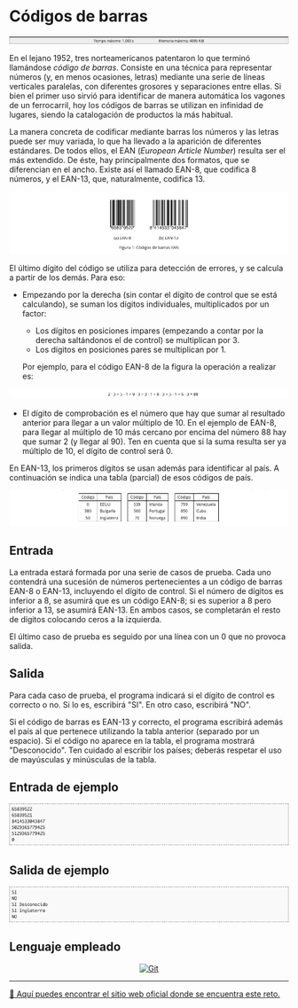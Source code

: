 # Códigos de barras

![Tiempo y memoria a consumir máximos](images/tiempoMemoria.png)

En el lejano 1952, tres norteamericanos patentaron lo que terminó llamándose *código de barras*. Consiste en una técnica para representar números (y, en menos ocasiones, letras) mediante una serie de líneas verticales paralelas, con diferentes grosores y separaciones entre ellas. Si bien el primer uso sirvió para identificar de manera automática los vagones de un ferrocarril, hoy los códigos de barras se utilizan en infinidad de lugares, siendo la catalogación de productos la más habitual.

La manera concreta de codificar mediante barras los números y las letras puede ser muy variada, lo que ha llevado a la aparición de diferentes estándares. De todos ellos, el EAN (*European Article Number*) resulta ser el más extendido. De éste, hay principalmente dos formatos, que se diferencian en el ancho. Existe así el llamado EAN-8, que codifica 8 números, y el EAN-13, que, naturalmente, codifica 13.

![Códigos de barras EAN](images/figura.png)

El último dígito del código se utiliza para detección de errores, y se calcula a partir de los demás. Para eso:

* Empezando por la derecha (sin contar el dígito de control que se está calculando), se suman los dígitos individuales, multiplicados por un factor:
	* Los dígitos en posiciones impares (empezando a contar por la derecha saltándonos el de control) se multiplican por 3.
	* Los dígitos en posiciones pares se multiplican por 1.

	Por ejemplo, para el código EAN-8 de la figura la operación a realizar es:
	
![Ejemplo operación](images/ejemplo.png)

* El dígito de comprobación es el número que hay que sumar al resultado anterior para llegar a un valor múltiplo de 10. En el ejemplo de EAN-8, para llegar al múltiplo de 10 más cercano por encima del número 88 hay que sumar 2 (y llegar al 90). Ten en cuenta que si la suma resulta ser ya múltiplo de 10, el dígito de control será 0.

En EAN-13, los primeros dígitos se usan además para identificar al país. A continuación se indica una tabla (parcial) de esos códigos de país.

![Identificador de países en los códigos de barras EAN](images/tabla.png)

## Entrada

La entrada estará formada por una serie de casos de prueba. Cada uno contendrá una sucesión de números pertenecientes a un código de barras EAN-8 o EAN-13, incluyendo el dígito de control. Si el número de dígitos es inferior a 8, se asumirá que es un código EAN-8; si es superior a 8 pero inferior a 13, se asumirá EAN-13. En ambos casos, se completarán el resto de dígitos colocando ceros a la izquierda.

El último caso de prueba es seguido por una línea con un 0 que no provoca salida.

## Salida

Para cada caso de prueba, el programa indicará si el dígito de control es correcto o no. Si lo es, escribirá "SI". En otro caso, escribirá "NO".

Si el código de barras es EAN-13 y correcto, el programa escribirá además el país al que pertenece utilizando la tabla anterior (separado por un espacio). Si el código no aparece en la tabla, el programa mostrará "Desconocido". Ten cuidado al escribir los países; deberás respetar el uso de mayúsculas y minúsculas de la tabla.

## Entrada de ejemplo

![Entrada del programa](images/entrada.png)

## Salida de ejemplo

![Salida del programa](images/salida.png)

## Lenguaje empleado

<p align="center">
	<a href="https://www.swift.org">
	    <img src="https://img.shields.io/badge/Swift-FA7343?style=for-the-badge&logo=swift&logoColor=white" alt="Git">
	</a>
</p>

---

[🛜 Aquí puedes encontrar el sitio web oficial donde se encuentra este reto.](https://aceptaelreto.com/pub/problems/v001/06/st/statements/Spanish/index.html)